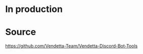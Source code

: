 In production
=========

Source
===============
https://github.com/Vendetta-Team/Vendetta-Discord-Bot-Tools
